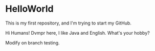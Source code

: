 # HelloWorld
This is my first repository, and I'm trying to start my GitHub.

Hi Humans!
  Dvmpr here, I like Java and English. What's your hobby?
  
Modify on branch testing.
